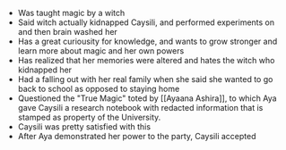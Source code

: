 - Was taught magic by a witch
- Said witch actually kidnapped Caysili, and performed experiments on and then brain washed her
- Has a great curiousity for knowledge, and wants to grow stronger and learn more about magic and her own powers
- Has realized that her memories were altered and hates the witch who kidnapped her
- Had a falling out with her real family when she said she wanted to go back to school as opposed to staying home
- Questioned the "True Magic" toted by [[Ayaana Ashira]], to which Aya gave Caysili a research notebook with redacted information that is stamped as property of the University.
- Caysili was pretty satisfied with this
- After Aya demonstrated her power to the party, Caysili accepted